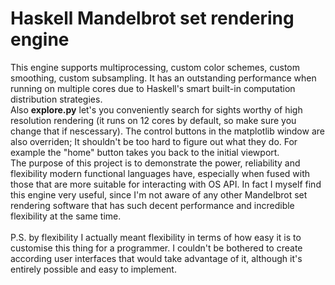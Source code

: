 # Haskell Mandelbrot set rendering engine
This engine supports multiprocessing, custom color schemes, custom smoothing, custom subsampling.
It has an outstanding performance when running on multiple cores due to Haskell's smart built-in computation distribution strategies.
<br>Also <B>explore.py</B> let's you conveniently search for sights worthy of high resolution rendering (it runs on 12 cores by default, so make sure you change that if nescessary).
The control buttons in the matplotlib window are also overriden; It shouldn't be too hard to figure out what they do. For example the "home" button
takes you back to the initial viewport.
<br>The purpose of this project is to demonstrate the power, reliability and flexibility modern functional languages have, especially when fused with those that are more 
suitable for interacting with OS API. In fact I myself find this engine very useful, since I'm not aware of any other Mandelbrot set
rendering software that has such decent performance and incredible flexibility at the same time.
<br><br>P.S. by flexibility I actually meant flexibility in terms of how easy it is to customise this thing for a programmer. I couldn't be bothered 
to create according user interfaces that would take advantage of it, although it's entirely possible and easy to implement.
